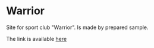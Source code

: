 # Warrior
Site for sport club "Warrior". Is made by prepared sample.

The link is available [here](https://nagellan.github.io/Warrior/)
